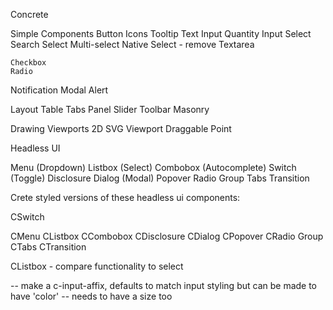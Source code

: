 Concrete

  Simple Components
    Button
    Icons
    Tooltip
    Text Input
    Quantity Input
    Select
    Search Select
    Multi-select
    Native Select - remove
    Textarea

    Checkbox
    Radio

  Notification
    Modal
    Alert

  Layout
    Table
    Tabs
    Panel Slider
    Toolbar
    Masonry

  Drawing
    Viewports
    2D SVG Viewport
  Draggable Point



Headless UI

  Menu (Dropdown)
  Listbox (Select)
  Combobox (Autocomplete)
  Switch (Toggle)
  Disclosure
  Dialog (Modal)
  Popover
  Radio Group
  Tabs
  Transition





Crete styled versions of these headless ui components:

  CSwitch

  
  CMenu
  CListbox
  CCombobox
  CDisclosure
  CDialog
  CPopover
  CRadio Group
  CTabs
  CTransition


  CListbox - compare functionality to select

  -- make a c-input-affix, defaults to match input styling but can be made to have 'color'
          -- needs to have a size too